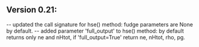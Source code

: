 Version 0.21:
-------------

-- updated the call signature for hse() method: fudge parameters are None by default.
-- added parameter 'full_output' to hse() method: by default returns only ne and nHtot, if 'full_output=True' return ne, nHtot, rho, pg.